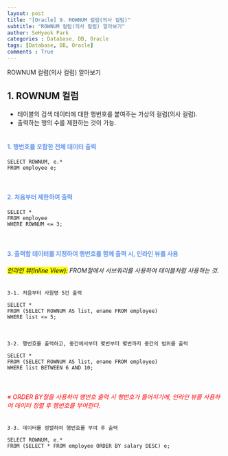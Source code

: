 ```yaml
---
layout: post
title: "[Oracle] 9. ROWNUM 컬럼(의사 컬럼)"
subtitle: "ROWNUM 컬럼(의사 컬럼) 알아보기"
author: SeHyeok Park
categories : Database, DB, Oracle
tags: [Database, DB, Oracle]
comments : True
---
```

<div id='preview' class='display-none'>
ROWNUM 컬럼(의사 컬럼) 알아보기
</div>

## 1. ROWNUM 컬럼
- 테이블의 검색 데이터에 대한 행번호를 붙여주는 가상의 컬럼(의사 컬럼).
- 출력하는 행의 수를 제한하는 것이 가능.
<br><br>

#### <span style="color:cornflowerblue">1. 행번호를 포함한 전체 데이터 출력</span>
```
SELECT ROWNUM, e.* 
FROM employee e;
```
<br>

#### <span style="color:cornflowerblue">2. 처음부터 제한하여 출력</span>
```
SELECT * 
FROM employee 
WHERE ROWNUM <= 3;
```
<br>

#### <span style="color:cornflowerblue">3. 출력할 데이터를 지정하여 행번호를 함께 출력 시, 인라인 뷰를 사용</span>
###### <mark>인라인 뷰(Inline View):</mark> FROM절에서 서브쿼리를 사용하여 테이블처럼 사용하는 것.
`3-1. 처음부터 사원명 5건 출력`
```
SELECT * 
FROM (SELECT ROWNUM AS list, ename FROM employee) 
WHERE list <= 5;
```
<br>

`3-2. 행번호를 출력하고, 중간에서부터 몇번부터 몇번까지 중간의 범위를 출력`
```
SELECT * 
FROM (SELECT ROWNUM AS list, ename FROM employee) 
WHERE list BETWEEN 6 AND 10;
```
<br>

###### <span style="color:red">※ ORDER BY절을 사용하여 행번호 출력 시 행번호가 틀어지기에, 인라인 뷰를 사용하여 데이터 정렬 후 행번호를 부여한다.</span>
`3-3. 데이터를 정렬하여 행번호를 부여 후 출력`
```
SELECT ROWNUM, e.*
FROM (SELECT * FROM employee ORDER BY salary DESC) e;
```
<br>